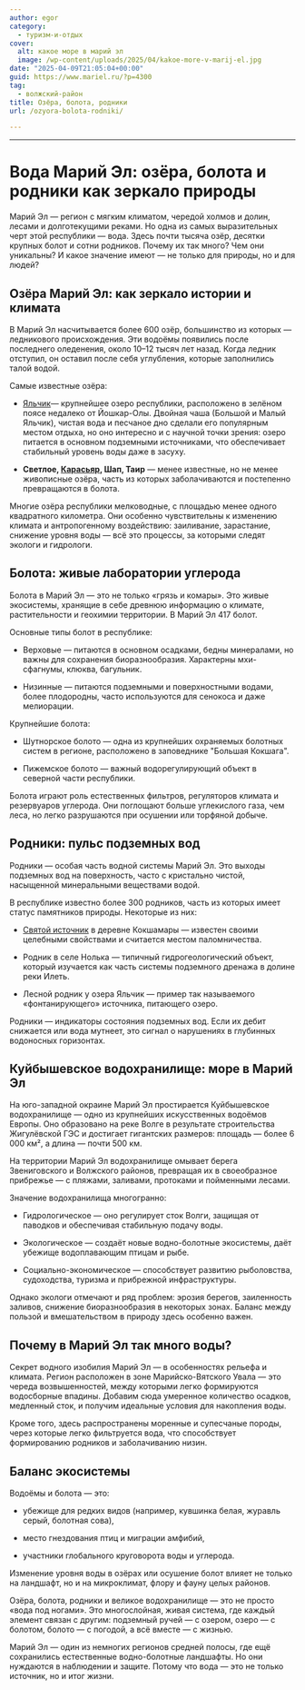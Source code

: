 ```yaml
---
author: egor
category:
  - туризм-и-отдых
cover:
  alt: какое море в марий эл
  image: /wp-content/uploads/2025/04/kakoe-more-v-marij-el.jpg
date: "2025-04-09T21:05:04+00:00"
guid: https://www.mariel.ru/?p=4300
tag:
  - волжский-район
title: Озёра, болота, родники
url: /ozyora-bolota-rodniki/

---
```

* * *

# Вода Марий Эл: озёра, болота и родники как зеркало природы

Марий Эл — регион с мягким климатом, чередой холмов и долин, лесами и долготекущими реками. Но одна из самых выразительных черт этой республики — вода. Здесь почти тысяча озёр, десятки крупных болот и сотни родников. Почему их так много? Чем они уникальны? И какое значение имеют — не только для природы, но и для людей?

## Озёра Марий Эл: как зеркало истории и климата

В Марий Эл насчитывается более 600 озёр, большинство из которых — ледникового происхождения. Эти водоёмы появились после последнего оледенения, около 10–12 тысяч лет назад. Когда ледник отступил, он оставил после себя углубления, которые заполнились талой водой.

Самые известные озёра:

- [Яльчик](/ozero-yalchik/)— крупнейшее озеро республики, расположено в зелёном поясе недалеко от Йошкар-Олы. Двойная чаша (Большой и Малый Яльчик), чистая вода и песчаное дно сделали его популярным местом отдыха, но оно интересно и с научной точки зрения: озеро питается в основном подземными источниками, что обеспечивает стабильный уровень воды даже в засуху.

- **Светлое, [Карасьяр](/karasyar/), Шап, Таир** — менее известные, но не менее живописные озёра, часть из которых заболачиваются и постепенно превращаются в болота.

Многие озёра республики мелководные, с площадью менее одного квадратного километра. Они особенно чувствительны к изменению климата и антропогенному воздействию: заиливание, зарастание, снижение уровня воды — всё это процессы, за которыми следят экологи и гидрологи.

## Болота: живые лаборатории углерода

Болота в Марий Эл — это не только «грязь и комары». Это живые экосистемы, хранящие в себе древнюю информацию о климате, растительности и геохимии территории. В Марий Эл 417 болот.

Основные типы болот в республике:

- Верховые — питаются в основном осадками, бедны минералами, но важны для сохранения биоразнообразия. Характерны мхи-сфагнумы, клюква, багульник.

- Низинные — питаются подземными и поверхностными водами, более плодородны, часто используются для сенокоса и даже мелиорации.

Крупнейшие болота:

- Шутнорское болото — одна из крупнейших охраняемых болотных систем в регионе, расположено в заповеднике "Большая Кокшага".

- Пижемское болото — важный водорегулирующий объект в северной части республики.

Болота играют роль естественных фильтров, регуляторов климата и резервуаров углерода. Они поглощают больше углекислого газа, чем леса, но легко разрушаются при осушении или торфяной добыче.

## Родники: пульс подземных вод

Родники — особая часть водной системы Марий Эл. Это выходы подземных вод на поверхность, часто с кристально чистой, насыщенной минеральными веществами водой.

В республике известно более 300 родников, часть из которых имеет статус памятников природы. Некоторые из них:

- [Святой источник](/green-key/) в деревне Кокшамары — известен своими целебными свойствами и считается местом паломничества.

- Родник в селе Нолька — типичный гидрогеологический объект, который изучается как часть системы подземного дренажа в долине реки Илеть.

- Лесной родник у озера Яльчик — пример так называемого «фонтанирующего» источника, питающего озеро.

Родники — индикаторы состояния подземных вод. Если их дебит снижается или вода мутнеет, это сигнал о нарушениях в глубинных водоносных горизонтах.

## Куйбышевское водохранилище: море в Марий Эл

На юго-западной окраине Марий Эл простирается Куйбышевское водохранилище — одно из крупнейших искусственных водоёмов Европы. Оно образовано на реке Волге в результате строительства Жигулёвской ГЭС и достигает гигантских размеров: площадь — более 6 000 км², а длина — почти 500 км.

На территории Марий Эл водохранилище омывает берега Звениговского и Волжского районов, превращая их в своеобразное прибрежье — с пляжами, заливами, протоками и пойменными лесами.

Значение водохранилища многогранно:

- Гидрологическое — оно регулирует сток Волги, защищая от паводков и обеспечивая стабильную подачу воды.

- Экологическое — создаёт новые водно-болотные экосистемы, даёт убежище водоплавающим птицам и рыбе.

- Социально-экономическое — способствует развитию рыболовства, судоходства, туризма и прибрежной инфраструктуры.

Однако экологи отмечают и ряд проблем: эрозия берегов, заиленность заливов, снижение биоразнообразия в некоторых зонах. Баланс между пользой и вмешательством в природу здесь особенно важен.

## Почему в Марий Эл так много воды?

Секрет водного изобилия Марий Эл — в особенностях рельефа и климата. Регион расположен в зоне Марийско-Вятского Увала — это череда возвышенностей, между которыми легко формируются водосборные впадины. Добавим сюда умеренное количество осадков, медленный сток, и получим идеальные условия для накопления воды.

Кроме того, здесь распространены моренные и супесчаные породы, через которые легко фильтруется вода, что способствует формированию родников и заболачиванию низин.

## Баланс экосистемы

Водоёмы и болота — это:

- убежище для редких видов (например, кувшинка белая, журавль серый, болотная сова),

- место гнездования птиц и миграции амфибий,

- участники глобального круговорота воды и углерода.

Изменение уровня воды в озёрах или осушение болот влияет не только на ландшафт, но и на микроклимат, флору и фауну целых районов.

Озёра, болота, родники и великое водохранилище — это не просто «вода под ногами». Это многослойная, живая система, где каждый элемент связан с другим: подземный ручей — с озером, озеро — с болотом, болото — с погодой, а всё вместе — с жизнью.

Марий Эл — один из немногих регионов средней полосы, где ещё сохранились естественные водно-болотные ландшафты. Но они нуждаются в наблюдении и защите. Потому что вода — это не только источник, но и итог жизни.
